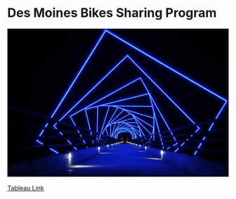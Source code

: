 # Des Moines Bikes Sharing Program

![](img/DM_Image.png)

[Tableau Link](https://public.tableau.com/shared/QCF3MP9Z5?:display_count=y&:origin=viz_share_link)
